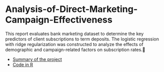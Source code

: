 # Analysis-of-Direct-Marketing-Campaign-Effectiveness


This report evaluates bank marketing dataset to determine the key predictors of client subscriptions to term deposits. The logistic regression with ridge regularization was constructed to analyze the effects of demographic and campaign-related factors on subscription rates.

- [Summary of the project](https://github.com/amina042297/Analysis-of-Direct-Marketing-Campaign-Effectiveness/blob/main/Presentation_project555)
- [Code in R](https://github.com/amina042297/Analysis-of-Direct-Marketing-Campaign-Effectiveness/blob/main/proj555_code.R)
